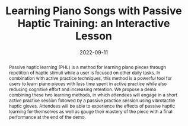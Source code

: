 ---
title: "Learning Piano Songs with Passive Haptic Training: an Interactive Lesson"
teaser: "/images/passivehapticlearning.jpg"
date: "2022-09-11"
collection: publications
authors: "Asha Bhandarkar, <b>Tan Gemicioglu</b>, Brahmi Dwivedi, Caitlyn Seim, Thad Starner"
venue: "Proceedings of the 2022 ACM International Joint Conference on Pervasive and Ubiquitous Computing"
abstract: "Passive haptic learning (PHL) is a method for learning piano pieces through repetition of haptic stimuli while a user is focused on other daily tasks. In combination with active practice techniques, this method is a powerful tool for users to learn piano pieces with less time spent in active practice while also reducing cognitive effort and increasing retention. We propose a demo combining these two learning methods, in which attendees will engage in a short active practice session followed by a passive practice session using vibrotactile haptic gloves. Attendees will be able to experience the effects of passive haptic learning for themselves as well as gauge their mastery of the piece with a final performance at the end of the demo."
link: "/files/papers/PHL_UbiComp_2022_Demo.pdf"
tags: ["&#8203;demo", haptics, piano]
links:
- [doi, doi, https://doi.org/10.1145/3544793.3560321]
- [paper, pdf, /files/papers/PHL_UbiComp_2022_Demo.pdf]
- [video, video, https://youtu.be/LdF_jn4hWHc]
- [Best Demo Award, award, https://ubicomp.org/ubicomp2022/cfp/posters-demos-6/]
---
